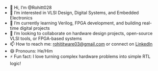 - 👋 Hi, I’m @Rohitt028  
- 👀 I’m interested in VLSI Design, Digital Systems, and Embedded Electronics  
- 🌱 I’m currently learning Verilog, FPGA development, and building real-time digital projects  
- 💞️ I’m looking to collaborate on hardware design projects, open-source VLSI tools, or FPGA-based systems  
- 📫 How to reach me: rohititware03@gmail.com or connect on [LinkedIn](https://www.linkedin.com/in/your-profile)  
- 😄 Pronouns: He/Him  
- ⚡ Fun fact: I love turning complex hardware problems into simple RTL logic!
